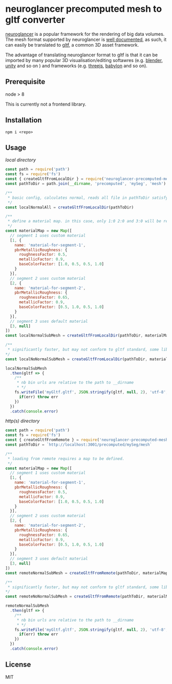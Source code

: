 # neuroglancer precomputed mesh to gltf converter

[neuroglancer](https://www.github.com/google/neuroglancer) is a popular framework for the rendering of big data volumes. The mesh format supported by neuroglancer is [well documented](https://github.com/google/neuroglancer/tree/master/src/neuroglancer/datasource/precomputed#mesh-representation-of-segmented-object-surfaces), as such, it can easily be translated to [gltf](https://github.com/KhronosGroup/glTF), a common 3D asset framework. 

The advantage of translating neuroglancer format to gltf is that it can be imported by many popular 3D visualisation/editing softawres (e.g. [blender](https://github.com/KhronosGroup/glTF-Blender-IO), [unity](https://github.com/KhronosGroup/UnityGLTF) and so on ) and frameworks (e.g. [threejs](https://threejs.org/docs/#examples/loaders/GLTFLoader), [babylon](https://doc.babylonjs.com/how_to/gltf) and so on). 

## Prerequisite

node > 8

This is currently not a frontend library. 

## Installation

```
npm i <repo>
```

## Usage

_local directory_
```javascript
const path = require('path')
const fs = require('fs')
const { createGltfFromLocalDir } = require('neuroglancer-precomputed-mesh-to-gltf')
const pathToDir = path.join(__dirname, 'precomputed', 'mySeg', 'mesh')

/**
 * basic config, calculates normal, reads all file in pathToDir satisfying /^[0-9]*\:0/
 */
const localNormalAll = createGltfFromLocalDir(pathToDir)

/**
 * define a material map. in this case, only 1:0 2:0 and 3:0 will be rendered.
 */
const materialMap = new Map([
  // segment 1 uses custom material
  [1, {
    name: 'material-for-segment-1',
    pbrMetallicRoughness: {
      roughnessFactor: 0.5,
      metallicFactor: 0.9,
      baseColorFactor: [1.0, 0.5, 0.5, 1.0]  
    }
  }],
  // segment 2 uses custom material
  [2, {
    name: 'material-for-segment-2',
    pbrMetallicRoughness: {
      roughnessFactor: 0.65,
      metallicFactor: 0.9,
      baseColorFactor: [0.5, 1.0, 0.5, 1.0]
    }
  }],
  // segment 3 uses default material
  [3, null]
])
const localNormalSubMesh = createGltfFromLocalDir(pathToDir, materialMap)

/**
 * significantly faster, but may not conform to gltf standard, some libraries may not work. 
*/
const localNoNormalSubMesh = createGltfFromLocalDir(pathToDir, materialMap, {calculateNormal: false})

localNormalSubMesh
  .then(gltf => {
    /**
     * nb bin urls are relative to the path to __dirname
     * */
    fs.writeFile('myGltf.gltf', JSON.stringify(gltf, null, 2), 'utf-8', (err) => {
      if(err) throw err
    })
  })
  .catch(console.error)

```

_http(s) directory_
```javascript
const path = require('path')
const fs = require('fs')
const { createGltfFromRemote } = require('neuroglancer-precomputed-mesh-to-gltf')
const pathToDir = `http://localhost:3001/precomputed/mySeg/mesh`

/**
 * loading from remote requires a map to be defined. 
 */
const materialMap = new Map([
  // segment 1 uses custom material
  [1, {
    name: 'material-for-segment-1',
    pbrMetallicRoughness: {
      roughnessFactor: 0.5,
      metallicFactor: 0.9,
      baseColorFactor: [1.0, 0.5, 0.5, 1.0]  
    }
  }],
  // segment 2 uses custom material
  [2, {
    name: 'material-for-segment-2',
    pbrMetallicRoughness: {
      roughnessFactor: 0.65,
      metallicFactor: 0.9,
      baseColorFactor: [0.5, 1.0, 0.5, 1.0]
    }
  }],
  // segment 3 uses default material
  [3, null]
])
const remoteNormalSubMesh = createGltfFromRemote(pathToDir, materialMap)

/**
 * significantly faster, but may not conform to gltf standard, some libraries may not work. 
*/
const remoteNoNormalSubMesh = createGltfFromRemote(pathToDir, materialMap, {calculateNormal: false})

remoteNormalSubMesh
  .then(gltf => {
    /**
     * nb bin urls are relative to the path to __dirname
     * */
    fs.writeFile('myGltf.gltf', JSON.stringify(gltf, null, 2), 'utf-8', (err) => {
      if(err) throw err
    })
  })
  .catch(console.error)

```

## License

MIT